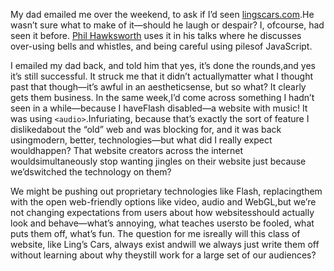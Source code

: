 

My dad emailed me over the weekend, to ask if I’d seen [lingscars.com](http://lingscars.com/).He
wasn’t sure what to make of it—should he laugh or despair? I, ofcourse, had seen it before.  [Phil
Hawksworth](http://twitter.com/philhawksworth) uses it in his talks where he discusses over-using bells and
whistles, and being careful using pilesof JavaScript.

I emailed my dad back, and told him that yes, it’s done the rounds,and yes it’s still successful.
It struck me that it didn’t actuallymatter what I thought past that though—it’s awful in an
aestheticsense, but so what? It clearly gets them business. In the same week,I’d come across something I
hadn’t seen in a while—because I haveFlash disabled—a website with music! It was using
`<audio>`.Infuriating, because that’s exactly the sort of feature I dislikedabout the
“old” web and was blocking for, and it was back usingmodern, better, technologies—but what did I
really expect wouldhappen? That website creators across the internet wouldsimultaneously stop wanting jingles
on their website just because we’dswitched the technology on them?

We might be pushing out proprietary technologies like Flash, replacingthem with the open web-friendly options
like video, audio and WebGL,but we’re not changing expectations from users about how websitesshould
actually look and behave—what’s annoying, what teaches usersto be fooled, what puts them off,
what’s fun. The question for me isreally will this class of website, like Ling’s Cars, always
exist andwill we always just write them off without learning about why theystill work for a large set of our
audiences?